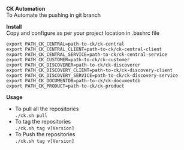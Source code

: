 **CK Automation**  
To Automate the pushing in git branch

**Install**  
Copy and configure as per your project location in .bashrc file

```
export PATH_CK_CENTRAL=path-to-ck/ck-central  
export PATH_CK_CENTRAL_CLIENT=path-to-ck/ck-central-client  
export PATH_CK_CENTRAL_SERVICE=path-to-ck/ck-central-service  
export PATH_CK_CUSTOMER=path-to-ck/ck-customer  
export PATH_CK_DISCOVERER=path-to-ck/ck-discoverer  
export PATH_CK_DISCOVERY_CLIENT=path-to-ck/ck-discovery-client  
export PATH_CK_DISCOVERY_SERVICE=path-to-ck/ck-discovery-service  
export PATH_CK_DOCUMENTDB=path-to-ck/ck-documentdb  
export PATH_CK_PRODUCT=path-to-ck/ck-product  
```  

**Usage**  
* To pull all the repositories  
`./ck.sh pull`
* To tag the repositories  
`./ck.sh tag v[Version]`
* To Push the repositories  
`./ck.sh tag v[Version]`


